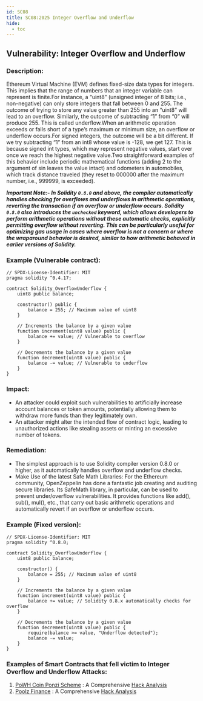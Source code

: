 ```yaml
---
id: SC08
title: SC08:2025 Integer Overflow and Underflow
hide:
  - toc
---
```


## Vulnerability: Integer Overflow and Underflow

### Description:
Ethereum Virtual Machine (EVM) defines fixed-size data types for integers. This implies that the range of numbers that an integer variable can represent is finite.For instance, a “uint8” (unsigned integer of 8 bits; i.e., non-negative) can only store integers that fall between 0 and 255. The outcome of trying to store any value greater than 255 into an “uint8” will lead to an overflow. Similarly, the outcome of subtracting “1” from “0” will produce 255. This is called underflow.When an arithmetic operation exceeds or falls short of a type’s maximum or minimum size, an overflow or underflow occurs.For signed integers, the outcome will be a bit different. If we try subtracting “1” from an int8 whose value is -128, we get 127. This is because signed int types, which may represent negative values, start over once we reach the highest negative value.Two straightforward examples of this behavior include periodic mathematical functions (adding 2 to the argument of sin leaves the value intact) and odometers in automobiles, which track distance traveled (they reset to 000000 after the maximum number, i.e., 999999, is exceeded).

***Important Note:-
In Solidity `0.8.0` and above, the compiler automatically handles checking for overflows and underflows in arithmetic operations, reverting the transaction if an overflow or underflow occurs.
Solidity `0.8.0` also introduces the `unchecked` keyword, which allows developers to perform arithmetic operations without these automatic checks, explicitly permitting overflow without reverting. This can be particularly useful for optimizing gas usage in cases where overflow is not a concern or where the wraparound behavior is desired, similar to how arithmetic behaved in earlier versions of Solidity.***

### Example (Vulnerable contract):
```
// SPDX-License-Identifier: MIT
pragma solidity ^0.4.17;

contract Solidity_OverflowUnderflow {
    uint8 public balance;

    constructor() public {
        balance = 255; // Maximum value of uint8
    }

    // Increments the balance by a given value
    function increment(uint8 value) public {
        balance += value; // Vulnerable to overflow
    }

    // Decrements the balance by a given value
    function decrement(uint8 value) public {
        balance -= value; // Vulnerable to underflow
    }
}

```
### Impact:
- An attacker could exploit such vulnerabilities to artificially increase account balances or token amounts, potentially allowing them to withdraw more funds than they legitimately own.
- An attacker might alter the intended flow of contract logic, leading to unauthorized actions like stealing assets or minting an excessive number of tokens.

### Remediation:
- The simplest approach is to use Solidity compiler version 0.8.0 or higher, as it automatically handles overflow and underflow checks.
- Make Use of the latest Safe Math Libraries: For the Ethereum community, OpenZeppelin has done a fantastic job creating and auditing secure libraries. Its SafeMath library, in particular, can be used to prevent under/overflow vulnerabilities. It provides functions like add(), sub(), mul(), etc., that carry out basic arithmetic operations and automatically revert if an overflow or underflow occurs.

### Example (Fixed version):
```
// SPDX-License-Identifier: MIT
pragma solidity ^0.8.0;

contract Solidity_OverflowUnderflow {
    uint8 public balance;

    constructor() {
        balance = 255; // Maximum value of uint8
    }

    // Increments the balance by a given value
    function increment(uint8 value) public {
        balance += value; // Solidity 0.8.x automatically checks for overflow
    }

    // Decrements the balance by a given value
    function decrement(uint8 value) public {
        require(balance >= value, "Underflow detected");
        balance -= value;
    }
}
```

### Examples of Smart Contracts that fell victim to Integer Overflow and Underflow Attacks:
1. [PoWH Coin Ponzi Scheme](https://etherscan.io/token/0xa7ca36f7273d4d38fc2aec5a454c497f86728a7a#code) : A Comprehensive [Hack Analysis](https://blog.solidityscan.com/integer-overflow-and-underflow-in-smart-contracts-9598032b5a99)
2. [Poolz Finance](https://bscscan.com/address/0x8bfaa473a899439d8e07bf86a8c6ce5de42fe54b#code) : A Comprehensive [Hack Analysis](https://blog.solidityscan.com/poolz-finance-hack-analysis-still-experiencing-overflow-fcf35ab8a6c5)